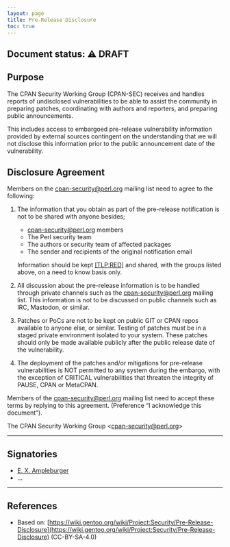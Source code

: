 ```yaml
---
layout: page
title: Pre-Release Disclosure
toc: true
---
```


**Document status:** ⚠️  DRAFT
-----------------------------

## Purpose

The CPAN Security Working Group (CPAN-SEC) receives and handles reports of
undisclosed vulnerabilities to be able to assist the community in preparing
patches, coordinating with authors and reporters, and preparing public
announcements.

This includes access to embargoed pre-release vulnerability information provided
by external sources contingent on the understanding that we will not disclose
this information prior to the public announcement date of the vulnerability.

## Disclosure Agreement

Members on the cpan-security@perl.org mailing list need to agree to the
following:

1. The information that you obtain as part of the pre-release notification is
not to be shared with anyone besides;
   - cpan-security@perl.org members
   - The Perl security team
   - The authors or security team of affected packages
   - The sender and recipients of the original notification email 

   Information should be kept [[TLP:RED]](https://www.cisa.gov/news-events/news/traffic-light-protocol-tlp-definitions-and-usage) and shared, with the groups listed above, on a need to know basis only.

2. All discussion about the pre-release information is to be handled through
private channels such as the cpan-security@perl.org mailing list. This
information is not to be discussed on public channels such as IRC, Mastodon, or
similar.

3. Patches or PoCs are not to be kept on public GIT or CPAN repos available to
anyone else, or similar. Testing of patches must be in a staged private
environment isolated to your system. These patches should only be made available
publicly after the public release date of the vulnerability.

4. The deployment of the patches and/or mitigations for pre-release
vulnerabilities is NOT permitted to any system during the embargo, with the
exception of CRITICAL vulnerabilities that threaten the integrity of PAUSE, CPAN
or MetaCPAN.

Members of the cpan-security@perl.org mailing list need to accept these terms by
replying to this agreement. (Preference “I acknowledge this document”).

The CPAN Security Working Group <[cpan-security@perl.org](cpan-security@perl.org)>

------------------

## Signatories

* [E. X. Ampleburger](https://github.com/example)
* …

------------------

## References

* Based on: [https://wiki.gentoo.org/wiki/Project:Security/Pre-Release-Disclosure](https://wiki.gentoo.org/wiki/Project:Security/Pre-Release-Disclosure) (CC-BY-SA-4.0)
